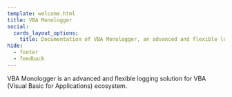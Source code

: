 ```yaml
---
template: welcome.html
title: VBA Monologger
social:
  cards_layout_options:
    title: Documentation of VBA Monologger, an advanced and flexible logging solution in VBA.
hide:
  - footer
  - feedback
---
```


VBA Monologger is an advanced and flexible logging solution for VBA (Visual Basic for Applications) ecosystem. 

